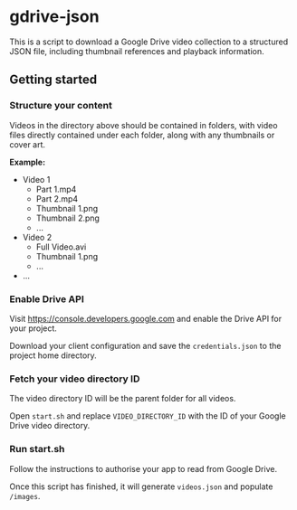 # gdrive-json

This is a script to download a Google Drive video collection to a structured JSON file, including thumbnail references and playback information.

## Getting started

### Structure your content

Videos in the directory above should be contained in folders, with video files directly contained under each folder, along with any thumbnails or cover art.

**Example:**

 - Video 1
	 - Part 1.mp4
	 - Part 2.mp4
	 - Thumbnail 1.png
	 - Thumbnail 2.png
	 - ...
- Video 2
	- Full Video.avi
	- Thumbnail 1.png
	- ...
- ...

### Enable Drive API

Visit https://console.developers.google.com and enable the Drive API for your project.

Download your client configuration and save the `credentials.json` to the project home directory.

### Fetch your video directory ID

The video directory ID will be the parent folder for all videos.

Open `start.sh` and replace `VIDEO_DIRECTORY_ID` with the ID of your Google Drive video directory.

### Run start.sh

Follow the instructions to authorise your app to read from Google Drive.

Once this script has finished, it will generate `videos.json` and populate `/images`.
